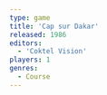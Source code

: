 ```yaml
---
type: game
title: 'Cap sur Dakar'
released: 1986
editors: 
  - 'Coktel Vision'
players: 1
genres:
  - Course
---
```

